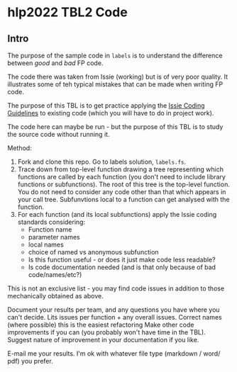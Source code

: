 # hlp2022 TBL2 Code

## Intro

The purpose of the sample code in `labels` is to understand the difference between *good* and *bad* FP code.

The code there was taken from Issie (working) but is of very poor quality. It illustrates some of teh typical mistakes that can be made when writing FP code.

The purpose of this TBL is to get practice applying the [Issie Coding Guidelines](https://github.com/tomcl/issie/wiki/Coding-guidelines-for-ISSIE) to existing code (which you will have to do in project work).

The code here can maybe be run - but the purpose of this TBL is to study the source code without running it.

Method:

1. Fork and clone this repo. Go to labels solution, `labels.fs`.
1. Trace down from top-level function drawing a tree representing which functions are called by each function (you don't need to include library functions or subfunctions). The root of this tree is the top-level function. You do not need to consider any code other than that which appears in your call tree. Subfunvtions local to a function can get analysed with the function.
2. For each function (and its local subfunctions) apply the Issie coding standards considering:
    * Function name
    * parameter names
    * local names
    * choice of named vs anonymous subfunction
    * Is this function useful - or does it just make code less readable?
    * Is code documentation needed (and is that only because of bad code/names/etc?)

This is not an exclusive list - you may find code issues in addition to those mechanically obtained as above.

Document your results per team, and any questions you have where you can't decide. Lits issues per function + any overall issues.
Correct names (where possible) this is the easiest refactoring
Make other code improvements if you can (you probably won't have time in the TBL). Suggest nature of improvement in your documentation if you like.

E-mail me your results. I'm ok with whatever file type (markdown / word/ pdf) you prefer.